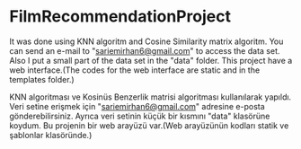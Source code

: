# FilmRecommendationProject
It was done using KNN  algoritm and Cosine Similarity matrix algoritm.
You can send an e-mail to "sariemirhan6@gmail.com" to access the data set. Also  I put a small part of the data set in the "data" folder.
This project have a web interface.(The codes for the web interface are static and in the templates folder.)

KNN algoritması ve Kosinüs Benzerlik matrisi algoritması kullanılarak yapıldı. 
Veri setine erişmek için "sariemirhan6@gmail.com" adresine e-posta gönderebilirsiniz. Ayrıca veri setinin küçük bir kısmını "data" klasörüne koydum.
Bu projenin bir web arayüzü var.(Web arayüzünün kodları statik ve şablonlar klasöründe.)
